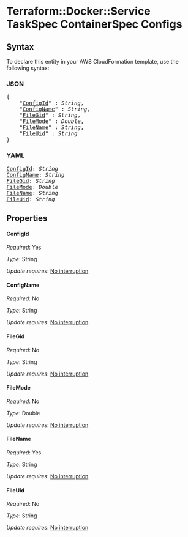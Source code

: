 # Terraform::Docker::Service TaskSpec ContainerSpec Configs

## Syntax

To declare this entity in your AWS CloudFormation template, use the following syntax:

### JSON

<pre>
{
    "<a href="#configid" title="ConfigId">ConfigId</a>" : <i>String</i>,
    "<a href="#configname" title="ConfigName">ConfigName</a>" : <i>String</i>,
    "<a href="#filegid" title="FileGid">FileGid</a>" : <i>String</i>,
    "<a href="#filemode" title="FileMode">FileMode</a>" : <i>Double</i>,
    "<a href="#filename" title="FileName">FileName</a>" : <i>String</i>,
    "<a href="#fileuid" title="FileUid">FileUid</a>" : <i>String</i>
}
</pre>

### YAML

<pre>
<a href="#configid" title="ConfigId">ConfigId</a>: <i>String</i>
<a href="#configname" title="ConfigName">ConfigName</a>: <i>String</i>
<a href="#filegid" title="FileGid">FileGid</a>: <i>String</i>
<a href="#filemode" title="FileMode">FileMode</a>: <i>Double</i>
<a href="#filename" title="FileName">FileName</a>: <i>String</i>
<a href="#fileuid" title="FileUid">FileUid</a>: <i>String</i>
</pre>

## Properties

#### ConfigId

_Required_: Yes

_Type_: String

_Update requires_: [No interruption](https://docs.aws.amazon.com/AWSCloudFormation/latest/UserGuide/using-cfn-updating-stacks-update-behaviors.html#update-no-interrupt)

#### ConfigName

_Required_: No

_Type_: String

_Update requires_: [No interruption](https://docs.aws.amazon.com/AWSCloudFormation/latest/UserGuide/using-cfn-updating-stacks-update-behaviors.html#update-no-interrupt)

#### FileGid

_Required_: No

_Type_: String

_Update requires_: [No interruption](https://docs.aws.amazon.com/AWSCloudFormation/latest/UserGuide/using-cfn-updating-stacks-update-behaviors.html#update-no-interrupt)

#### FileMode

_Required_: No

_Type_: Double

_Update requires_: [No interruption](https://docs.aws.amazon.com/AWSCloudFormation/latest/UserGuide/using-cfn-updating-stacks-update-behaviors.html#update-no-interrupt)

#### FileName

_Required_: Yes

_Type_: String

_Update requires_: [No interruption](https://docs.aws.amazon.com/AWSCloudFormation/latest/UserGuide/using-cfn-updating-stacks-update-behaviors.html#update-no-interrupt)

#### FileUid

_Required_: No

_Type_: String

_Update requires_: [No interruption](https://docs.aws.amazon.com/AWSCloudFormation/latest/UserGuide/using-cfn-updating-stacks-update-behaviors.html#update-no-interrupt)

